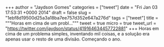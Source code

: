 
+++
author = "Jaydson Gomes"
categories = ["tweet"]
date = "Fri Jan 03 17:53:31 +0000 2014"
draft = false
slug = "1ebf8d19500d25a3a18ba7ee757d352e647a276d"
tags = ["tweet"]
title = """Horas em cima de um probl..."""
tweet = true
micro = true
tweet_url = "https://twitter.com/jaydson/status/419164634457722881"
+++
Horas em cima de um problema simples, inventando mil coisas, e a solução era apenas usar o resto de uma divisão. Começando o ano.
